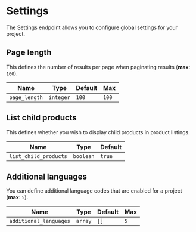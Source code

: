 # Settings

The Settings endpoint allows you to configure global settings for your project.

## Page length

This defines the number of results per page when paginating results \(**max**: `100`\).

| **Name** | **Type** | **Default** | **Max** |
| --- | --- | --- | --- |
| `page_length` | `integer` | `100` | `100` |

## List child products

This defines whether you wish to display child products in product listings.

| **Name** | **Type** | **Default** |
| --- | --- | --- |
| `list_child_products` | `boolean` | `true` |

## Additional languages

You can define additional language codes that are enabled for a project \(**max**: `5`\).

| **Name** | **Type** | **Default** | **Max** |
| --- | --- | --- | --- |
| `additional_languages` | `array` | `[]` | `5` |

